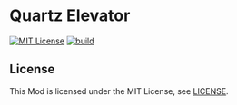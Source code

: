 # Quartz Elevator

[![MIT License](http://img.shields.io/badge/license-MIT-blue.svg?style=flat)](./LICENSE)
[![build](https://github.com/Aton-Kish/quartz-elevator/workflows/build/badge.svg?branch=1.16.5)](https://github.com/Aton-Kish/quartz-elevator/actions?query=workflow:build+branch:1.16.5)

## License

This Mod is licensed under the MIT License, see [LICENSE](./LICENSE).
